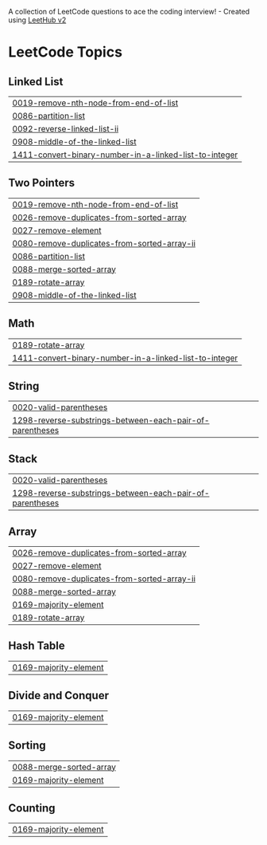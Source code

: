 A collection of LeetCode questions to ace the coding interview! - Created using [LeetHub v2](https://github.com/arunbhardwaj/LeetHub-2.0)
<!---LeetCode Topics Start-->
# LeetCode Topics
## Linked List
|  |
| ------- |
| [0019-remove-nth-node-from-end-of-list](https://github.com/Alex-SH-Ahn/LeetCode/tree/master/0019-remove-nth-node-from-end-of-list) |
| [0086-partition-list](https://github.com/Alex-SH-Ahn/LeetCode/tree/master/0086-partition-list) |
| [0092-reverse-linked-list-ii](https://github.com/Alex-SH-Ahn/LeetCode/tree/master/0092-reverse-linked-list-ii) |
| [0908-middle-of-the-linked-list](https://github.com/Alex-SH-Ahn/LeetCode/tree/master/0908-middle-of-the-linked-list) |
| [1411-convert-binary-number-in-a-linked-list-to-integer](https://github.com/Alex-SH-Ahn/LeetCode/tree/master/1411-convert-binary-number-in-a-linked-list-to-integer) |
## Two Pointers
|  |
| ------- |
| [0019-remove-nth-node-from-end-of-list](https://github.com/Alex-SH-Ahn/LeetCode/tree/master/0019-remove-nth-node-from-end-of-list) |
| [0026-remove-duplicates-from-sorted-array](https://github.com/Alex-SH-Ahn/LeetCode/tree/master/0026-remove-duplicates-from-sorted-array) |
| [0027-remove-element](https://github.com/Alex-SH-Ahn/LeetCode/tree/master/0027-remove-element) |
| [0080-remove-duplicates-from-sorted-array-ii](https://github.com/Alex-SH-Ahn/LeetCode/tree/master/0080-remove-duplicates-from-sorted-array-ii) |
| [0086-partition-list](https://github.com/Alex-SH-Ahn/LeetCode/tree/master/0086-partition-list) |
| [0088-merge-sorted-array](https://github.com/Alex-SH-Ahn/LeetCode/tree/master/0088-merge-sorted-array) |
| [0189-rotate-array](https://github.com/Alex-SH-Ahn/LeetCode/tree/master/0189-rotate-array) |
| [0908-middle-of-the-linked-list](https://github.com/Alex-SH-Ahn/LeetCode/tree/master/0908-middle-of-the-linked-list) |
## Math
|  |
| ------- |
| [0189-rotate-array](https://github.com/Alex-SH-Ahn/LeetCode/tree/master/0189-rotate-array) |
| [1411-convert-binary-number-in-a-linked-list-to-integer](https://github.com/Alex-SH-Ahn/LeetCode/tree/master/1411-convert-binary-number-in-a-linked-list-to-integer) |
## String
|  |
| ------- |
| [0020-valid-parentheses](https://github.com/Alex-SH-Ahn/LeetCode/tree/master/0020-valid-parentheses) |
| [1298-reverse-substrings-between-each-pair-of-parentheses](https://github.com/Alex-SH-Ahn/LeetCode/tree/master/1298-reverse-substrings-between-each-pair-of-parentheses) |
## Stack
|  |
| ------- |
| [0020-valid-parentheses](https://github.com/Alex-SH-Ahn/LeetCode/tree/master/0020-valid-parentheses) |
| [1298-reverse-substrings-between-each-pair-of-parentheses](https://github.com/Alex-SH-Ahn/LeetCode/tree/master/1298-reverse-substrings-between-each-pair-of-parentheses) |
## Array
|  |
| ------- |
| [0026-remove-duplicates-from-sorted-array](https://github.com/Alex-SH-Ahn/LeetCode/tree/master/0026-remove-duplicates-from-sorted-array) |
| [0027-remove-element](https://github.com/Alex-SH-Ahn/LeetCode/tree/master/0027-remove-element) |
| [0080-remove-duplicates-from-sorted-array-ii](https://github.com/Alex-SH-Ahn/LeetCode/tree/master/0080-remove-duplicates-from-sorted-array-ii) |
| [0088-merge-sorted-array](https://github.com/Alex-SH-Ahn/LeetCode/tree/master/0088-merge-sorted-array) |
| [0169-majority-element](https://github.com/Alex-SH-Ahn/LeetCode/tree/master/0169-majority-element) |
| [0189-rotate-array](https://github.com/Alex-SH-Ahn/LeetCode/tree/master/0189-rotate-array) |
## Hash Table
|  |
| ------- |
| [0169-majority-element](https://github.com/Alex-SH-Ahn/LeetCode/tree/master/0169-majority-element) |
## Divide and Conquer
|  |
| ------- |
| [0169-majority-element](https://github.com/Alex-SH-Ahn/LeetCode/tree/master/0169-majority-element) |
## Sorting
|  |
| ------- |
| [0088-merge-sorted-array](https://github.com/Alex-SH-Ahn/LeetCode/tree/master/0088-merge-sorted-array) |
| [0169-majority-element](https://github.com/Alex-SH-Ahn/LeetCode/tree/master/0169-majority-element) |
## Counting
|  |
| ------- |
| [0169-majority-element](https://github.com/Alex-SH-Ahn/LeetCode/tree/master/0169-majority-element) |
<!---LeetCode Topics End-->